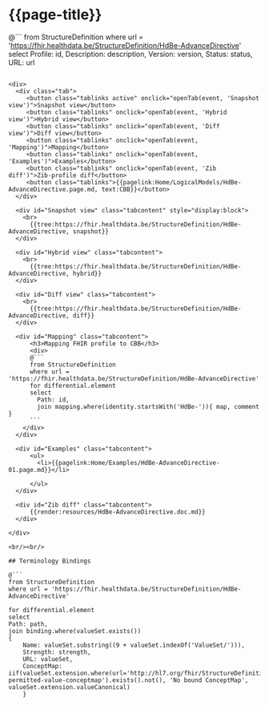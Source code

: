 # {{page-title}}

@```
from StructureDefinition
where url = 'https://fhir.healthdata.be/StructureDefinition/HdBe-AdvanceDirective'
select 
Profile: id,
Description: description,
Version: version,
Status: status,
URL: url
```

<div>
  <div class="tab">
     <button class="tablinks active" onclick="openTab(event, 'Snapshot view')">Snapshot view</button>
     <button class="tablinks" onclick="openTab(event, 'Hybrid view')">Hybrid view</button>
     <button class="tablinks" onclick="openTab(event, 'Diff view')">Diff view</button>
     <button class="tablinks" onclick="openTab(event, 'Mapping')">Mapping</button>
     <button class="tablinks" onclick="openTab(event, 'Examples')">Examples</button>
     <button class="tablinks" onclick="openTab(event, 'Zib diff')">Zib-profile diff</button>
     <button class="tablinks">{{pagelink:Home/LogicalModels/HdBe-AdvanceDirective.page.md, text:CBB}}</button>
  </div>

  <div id="Snapshot view" class="tabcontent" style="display:block">
    <br>
      {{tree:https://fhir.healthdata.be/StructureDefinition/HdBe-AdvanceDirective, snapshot}}
  </div>

  <div id="Hybrid view" class="tabcontent">
    <br>
      {{tree:https://fhir.healthdata.be/StructureDefinition/HdBe-AdvanceDirective, hybrid}}
  </div>

  <div id="Diff view" class="tabcontent">
    <br>
      {{tree:https://fhir.healthdata.be/StructureDefinition/HdBe-AdvanceDirective, diff}}
  </div>

  <div id="Mapping" class="tabcontent">      
      <h3>Mapping FHIR profile to CBB</h3>
      <div>
      @```
      from StructureDefinition
      where url = 'https://fhir.healthdata.be/StructureDefinition/HdBe-AdvanceDirective'
      for differential.element 
      select 
        Path: id,
        join mapping.where(identity.startsWith('HdBe-')){ map, comment }
      ```
    </div>
  </div>

  <div id="Examples" class="tabcontent">
      <ul>
        <li>{{pagelink:Home/Examples/HdBe-AdvanceDirective-01.page.md}}</li>
        
      </ul>
  </div>

  <div id="Zib diff" class="tabcontent">
      {{render:resources/HdBe-AdvanceDirective.doc.md}}
  </div>

</div>

<br/><br/> 

## Terminology Bindings

@```
from StructureDefinition
where url = 'https://fhir.healthdata.be/StructureDefinition/HdBe-AdvanceDirective'

for differential.element
select
Path: path,
join binding.where(valueSet.exists())
{
	Name: valueSet.substring((9 + valueSet.indexOf('ValueSet/'))),
	Strength: strength,
	URL: valueSet,
	ConceptMap: iif(valueSet.extension.where(url='http://hl7.org/fhir/StructureDefinition/11179-permitted-value-conceptmap').exists().not(), 'No bound ConceptMap', valueSet.extension.valueCanonical)
	}
```  
